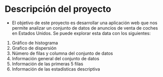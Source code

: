# Descripción del proyecto

* El objetivo de este proyecto es desarrollar una aplicación web que nos permite analizar un conjunto de datos de anuncios de venta de coches en Estados Unidos. Se puede explorar esta data con los siguientes:

1. Gráfico de histograma
2. Grafico de dispersión
3. Número de filas y columna del conjunto de datos
4. Información general del conjunto de datos
5. Información de las primeras 5 filas
6. Información de las estadísticas descriptiva
